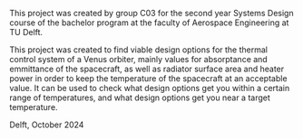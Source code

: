 This project was created by group C03 for the second year Systems Design course of the bachelor program at the faculty of Aerospace Engineering at TU Delft.

This project was created to find viable design options for the thermal control system of a Venus orbiter, mainly values for absorptance and emmittance of the spacecraft, as well as radiator surface area and heater power
in order to keep the temperature of the spacecraft at an acceptable value. It can be used to check what design options get you within a certain range of temperatures, and what design options get you near a target temperature.


Delft, October 2024
